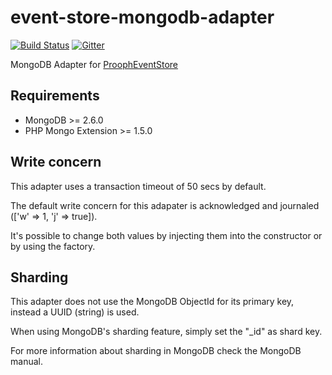 # event-store-mongodb-adapter

[![Build Status](https://travis-ci.org/prooph/event-store-mongodb-adapter.svg?branch=master)](https://travis-ci.org/prooph/event-store-mongodb-adapter)
[![Gitter](https://badges.gitter.im/Join%20Chat.svg)](https://gitter.im/prooph/improoph)

MongoDB Adapter for [ProophEventStore](https://github.com/prooph/event-store)

Requirements
------------

- MongoDB >= 2.6.0
- PHP Mongo Extension >= 1.5.0

Write concern
-------------

This adapter uses a transaction timeout of 50 secs by default.

The default write concern for this adapater is acknowledged and journaled (['w' => 1, 'j' => true]).

It's possible to change both values by injecting them into the constructor or by using the factory.

Sharding
--------

This adapter does not use the MongoDB ObjectId for its primary key, instead a UUID (string) is used.

When using MongoDB's sharding feature, simply set the "_id" as shard key.

For more information about sharding in MongoDB check the MongoDB manual.
 